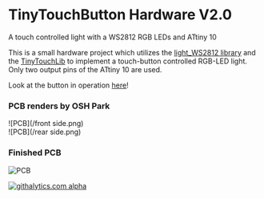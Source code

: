 TinyTouchButton Hardware V2.0
===============

A touch controlled light with a WS2812 RGB LEDs and ATtiny 10

This is a small hardware project which utilizes the [light_WS2812 library](https://github.com/cpldcpu/light_ws2812) and the [TinyTouchLib](https://github.com/cpldcpu/TinyTouchLib) 
to implement a touch-button controlled RGB-LED light. Only two output pins of the ATtiny 10 
are used.

Look at the button in operation [here](http://www.youtube.com/watch?v=yGvvy51Po7Q)!

### PCB renders by OSH Park ###

![PCB](/front side.png)  
![PCB](/rear side.png)

### Finished PCB ###

![PCB](/tinytouchbutton_v2.jpg)

[![githalytics.com alpha](https://cruel-carlota.pagodabox.com/5ced852159aaf3e064c89214d84cd6e7 "githalytics.com")](http://githalytics.com/cpldcpu/TinyTouchButton)
